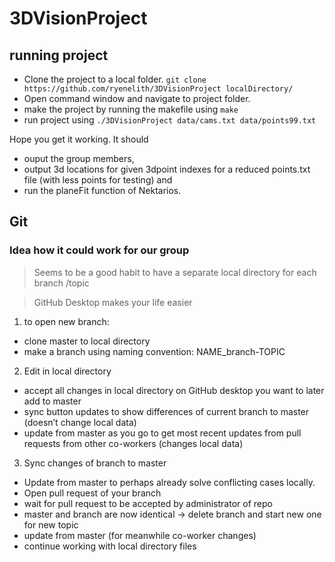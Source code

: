 # 3DVisionProject

## running project
- Clone the project to a local folder. `git clone https://github.com/ryenelith/3DVisionProject localDirectory/`
- Open command window and navigate to project folder.
- make the project by running the makefile using `make`
- run project using `./3DVisionProject data/cams.txt data/points99.txt`

Hope you get it working. It should 
- ouput the group members, 
- output 3d locations for given 3dpoint indexes for a reduced points.txt file (with less points for testing) and 
- run the planeFit function of Nektarios.

## Git

### Idea how it could work for our group

> Seems to be a good habit to have a separate local directory for each branch /topic

> GitHub Desktop makes your life easier

1. to open new branch: 
- clone master to local directory
- make a branch using naming convention: NAME_branch-TOPIC

2. Edit in local directory
- accept all changes in local directory on GitHub desktop you want to later add to master
- sync button updates to show differences of current branch to master (doesn’t change local data)
- update from master as you go to get most recent updates from pull requests from other co-workers (changes local data)

3. Sync changes of branch to master
- Update from master to perhaps already solve conflicting cases locally.
- Open pull request of your branch
- wait for pull request to be accepted by administrator of repo
- master and branch are now identical -> delete branch and start new one for new topic
- update from master (for meanwhile co-worker changes) 
- continue working with local directory files
